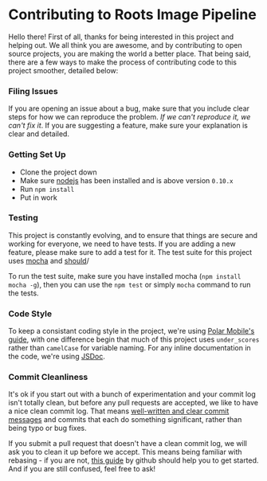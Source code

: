 # Contributing to Roots Image Pipeline

Hello there! First of all, thanks for being interested in this project and helping out. We all think you are awesome, and by contributing to open source projects, you are making the world a better place. That being said, there are a few ways to make the process of contributing code to this project smoother, detailed below:

### Filing Issues

If you are opening an issue about a bug, make sure that you include clear steps for how we can reproduce the problem. _If we can't reproduce it, we can't fix it_. If you are suggesting a feature, make sure your explanation is clear and detailed.

### Getting Set Up

- Clone the project down
- Make sure [nodejs](http://nodejs.org) has been installed and is above version `0.10.x`
- Run `npm install`
- Put in work

### Testing

This project is constantly evolving, and to ensure that things are secure and working for everyone, we need to have tests. If you are adding a new feature, please make sure to add a test for it. The test suite for this project uses [mocha](http://visionmedia.github.io/mocha/) and [should](https://github.com/visionmedia/should.js/)/

To run the test suite, make sure you have installed mocha (`npm install mocha -g`), then you can use the `npm test` or simply `mocha` command to run the tests.

### Code Style

To keep a consistant coding style in the project, we're using [Polar Mobile's guide](https://github.com/polarmobile/coffeescript-style-guide), with one difference begin that much of this project uses `under_scores` rather than `camelCase` for variable naming. For any inline documentation in the code, we're using [JSDoc](http://usejsdoc.org/).

### Commit Cleanliness

It's ok if you start out with a bunch of experimentation and your commit log isn't totally clean, but before any pull requests are accepted, we like to have a nice clean commit log. That means [well-written and clear commit messages](http://tbaggery.com/2008/04/19/a-note-about-git-commit-messages.html) and commits that each do something significant, rather than being typo or bug fixes.

If you submit a pull request that doesn't have a clean commit log, we will ask you to clean it up before we accept. This means being familiar with rebasing - if you are not, [this guide](https://help.github.com/articles/interactive-rebase) by github should help you to get started. And if you are still confused, feel free to ask!

